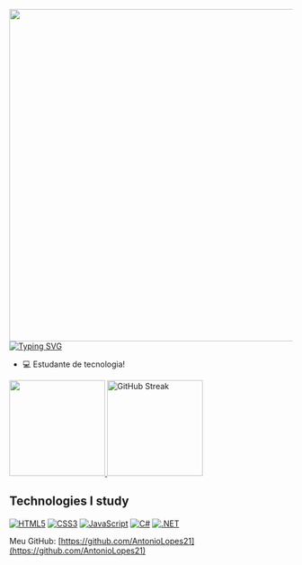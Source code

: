 <img align='right' height='590em'
src="https://raw.githubusercontent.com/gist/AntonioLopes21/8c18ebdfe3567c80c4e60e96ec3f0e7b/raw/85d305ba17762ad8465c8ae6735e8c51649ae34d/gistfile1.svg"/>

[![Typing SVG](https://readme-typing-svg.demolab.com?font=Fira+Code&pause=1000&color=1D35F7&random=false&width=435&lines=Hello+world%2C++i'm+Ant%C3%B4nio)](https://git.io/typing-svg)

- 💻 Estudante de tecnologia!

<div align='left'>
<a href="[https://github.com/AntonioLopes21](https://github.com/AntonioLopes21)"> <img height="170em" src="https://github-readme-stats.vercel.app/api/top-langs/?username=AntonioLopes21&layout=compact&theme=tokyonight"/> <a href="https://git.io/streak-stats">
<a href="https://git.io/streak-stats">
<img height="170em" src="https://streak-stats.demolab.com?user=AntonioLopes21&theme=tokyonight" alt="GitHub Streak" /></a>

  ## Technologies I study
<div style="display: inline_block">
    <a href="#"><img align="center" alt="HTML5" src="https://img.shields.io/badge/HTML5-E34F26?style=for-the-badge&logo=html5&logoColor=white"/></a>
    <a href="#"><img align="center" alt="CSS3" src="https://img.shields.io/badge/CSS3-1572B6?style=for-the-badge&logo=css3&logoColor=white"/></a>
    <a href="#"><img align="center" alt="JavaScript" src="https://img.shields.io/badge/JavaScript-323330?style=for-the-badge&logo=javascript&logoColor=F7DF1E"/></a>
    <a href="#"><img align="center" alt="C#" src="https://img.shields.io/badge/C%23-239120?style=for-the-badge&logo=c-sharp&logoColor=white"/></a>
    <a href="#"><img align="center" alt=".NET" src="https://img.shields.io/badge/.NET-512BD4?style=for-the-badge&logo=dotnet&logoColor=white"/></a>
</div>
</div>

Meu GitHub: [https://github.com/AntonioLopes21](https://github.com/AntonioLopes21)
